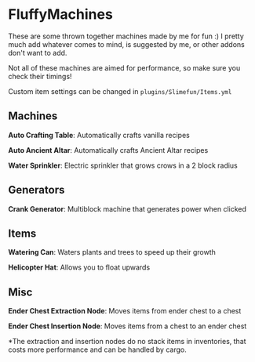 # FluffyMachines

These are some thrown together machines made by me for fun :)
I pretty much add whatever comes to mind, is suggested by me, or other addons don't want to add.

Not all of these machines are aimed for performance, so make sure you check their timings!

Custom item settings can be changed in `plugins/Slimefun/Items.yml`

## Machines
**Auto Crafting Table**: Automatically crafts vanilla recipes

**Auto Ancient Altar**: Automatically crafts Ancient Altar recipes

**Water Sprinkler**: Electric sprinkler that grows crows in a 2 block radius

## Generators
**Crank Generator**: Multiblock machine that generates power when clicked

## Items
**Watering Can**: Waters plants and trees to speed up their growth

**Helicopter Hat**: Allows you to float upwards

## Misc
**Ender Chest Extraction Node**: Moves items from ender chest to a chest

**Ender Chest Insertion Node**: Moves items from a chest to an ender chest

*The extraction and insertion nodes do no stack items in inventories, that costs more performance and can be handled by cargo.